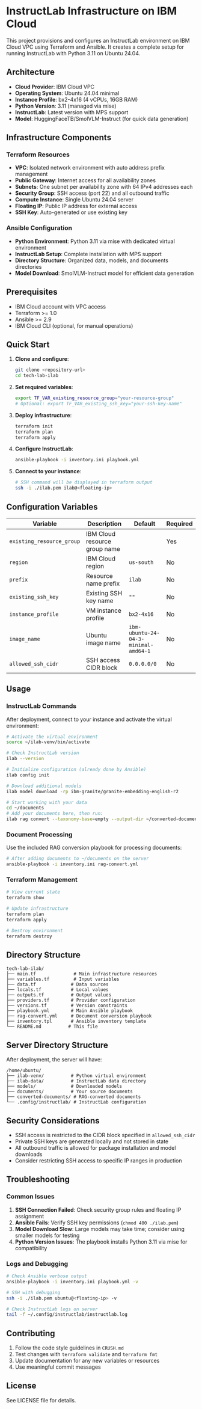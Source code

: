 # InstructLab Infrastructure on IBM Cloud

This project provisions and configures an InstructLab environment on IBM Cloud VPC using Terraform and Ansible. It creates a complete setup for running InstructLab with Python 3.11 on Ubuntu 24.04.

## Architecture

- **Cloud Provider**: IBM Cloud VPC
- **Operating System**: Ubuntu 24.04 minimal
- **Instance Profile**: bx2-4x16 (4 vCPUs, 16GB RAM)
- **Python Version**: 3.11 (managed via mise)
- **InstructLab**: Latest version with MPS support
- **Model**: HuggingFaceTB/SmolVLM-Instruct (for quick data generation)

## Infrastructure Components

### Terraform Resources
- **VPC**: Isolated network environment with auto address prefix management
- **Public Gateway**: Internet access for all availability zones
- **Subnets**: One subnet per availability zone with 64 IPv4 addresses each
- **Security Group**: SSH access (port 22) and all outbound traffic
- **Compute Instance**: Single Ubuntu 24.04 server
- **Floating IP**: Public IP address for external access
- **SSH Key**: Auto-generated or use existing key

### Ansible Configuration
- **Python Environment**: Python 3.11 via mise with dedicated virtual environment
- **InstructLab Setup**: Complete installation with MPS support
- **Directory Structure**: Organized data, models, and documents directories
- **Model Download**: SmolVLM-Instruct model for efficient data generation

## Prerequisites

- IBM Cloud account with VPC access
- Terraform >= 1.0
- Ansible >= 2.9
- IBM Cloud CLI (optional, for manual operations)

## Quick Start

1. **Clone and configure**:
   ```bash
   git clone <repository-url>
   cd tech-lab-ilab
   ```

2. **Set required variables**:
   ```bash
   export TF_VAR_existing_resource_group="your-resource-group"
   # Optional: export TF_VAR_existing_ssh_key="your-ssh-key-name"
   ```

3. **Deploy infrastructure**:
   ```bash
   terraform init
   terraform plan
   terraform apply
   ```

4. **Configure InstructLab**:
   ```bash
   ansible-playbook -i inventory.ini playbook.yml
   ```

5. **Connect to your instance**:
   ```bash
   # SSH command will be displayed in terraform output
   ssh -i ./ilab.pem ilab@<floating-ip>
   ```

## Configuration Variables

| Variable | Description | Default | Required |
|----------|-------------|---------|----------|
| `existing_resource_group` | IBM Cloud resource group name |  | Yes |
| `region` | IBM Cloud region | `us-south` | No |
| `prefix` | Resource name prefix | `ilab` | No |
| `existing_ssh_key` | Existing SSH key name | `""` | No |
| `instance_profile` | VM instance profile | `bx2-4x16` | No |
| `image_name` | Ubuntu image name | `ibm-ubuntu-24-04-3-minimal-amd64-1` | No |
| `allowed_ssh_cidr` | SSH access CIDR block | `0.0.0.0/0` | No |

## Usage

### InstructLab Commands

After deployment, connect to your instance and activate the virtual environment:

```bash
# Activate the virtual environment
source ~/ilab-venv/bin/activate

# Check InstructLab version
ilab --version

# Initialize configuration (already done by Ansible)
ilab config init

# Download additional models
ilab model download -rp ibm-granite/granite-embedding-english-r2

# Start working with your data
cd ~/documents
# Add your documents here, then run:
ilab rag convert --taxonomy-base=empty --output-dir ~/converted-documents
```

### Document Processing

Use the included RAG conversion playbook for processing documents:

```bash
# After adding documents to ~/documents on the server
ansible-playbook -i inventory.ini rag-convert.yml
```

### Terraform Management

```bash
# View current state
terraform show

# Update infrastructure
terraform plan
terraform apply

# Destroy environment
terraform destroy
```

## Directory Structure

```
tech-lab-ilab/
├── main.tf              # Main infrastructure resources
├── variables.tf         # Input variables
├── data.tf             # Data sources
├── locals.tf           # Local values
├── outputs.tf          # Output values
├── providers.tf        # Provider configuration
├── versions.tf         # Version constraints
├── playbook.yml        # Main Ansible playbook
├── rag-convert.yml     # Document conversion playbook
├── inventory.tpl       # Ansible inventory template
└── README.md          # This file
```

## Server Directory Structure

After deployment, the server will have:

```
/home/ubuntu/
├── ilab-venv/          # Python virtual environment
├── ilab-data/          # InstructLab data directory
├── models/             # Downloaded models
├── documents/          # Your source documents
├── converted-documents/ # RAG-converted documents
└── .config/instructlab/ # InstructLab configuration
```

## Security Considerations

- SSH access is restricted to the CIDR block specified in `allowed_ssh_cidr`
- Private SSH keys are generated locally and not stored in state
- All outbound traffic is allowed for package installation and model downloads
- Consider restricting SSH access to specific IP ranges in production

## Troubleshooting

### Common Issues

1. **SSH Connection Failed**: Check security group rules and floating IP assignment
2. **Ansible Fails**: Verify SSH key permissions (`chmod 400 ./ilab.pem`)
3. **Model Download Slow**: Large models may take time; consider using smaller models for testing
4. **Python Version Issues**: The playbook installs Python 3.11 via mise for compatibility

### Logs and Debugging

```bash
# Check Ansible verbose output
ansible-playbook -i inventory.ini playbook.yml -v

# SSH with debugging
ssh -i ./ilab.pem ubuntu@<floating-ip> -v

# Check InstructLab logs on server
tail -f ~/.config/instructlab/instructlab.log
```

## Contributing

1. Follow the code style guidelines in `CRUSH.md`
2. Test changes with `terraform validate` and `terraform fmt`
3. Update documentation for any new variables or resources
4. Use meaningful commit messages

## License

See LICENSE file for details.